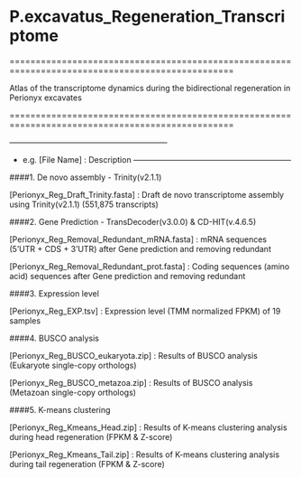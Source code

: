 # P.excavatus_Regeneration_Transcriptome

=================================================================================================

Atlas of the transcriptome dynamics during the bidirectional regeneration in Perionyx excavates

=================================================================================================

————————————————————
* e.g.
[File Name]
: Description
————————————————————


####1. De novo assembly - Trinity(v2.1.1)

[Perionyx_Reg_Draft_Trinity.fasta]
: Draft de novo transcriptome assembly using Trinity(v2.1.1) (551,875 transcripts)



####2. Gene Prediction - TransDecoder(v3.0.0) & CD-HIT(v.4.6.5)

[Perionyx_Reg_Removal_Redundant_mRNA.fasta]
: mRNA sequences (5’UTR + CDS + 3’UTR) after Gene prediction and removing redundant

[Perionyx_Reg_Removal_Redundant_prot.fasta]
: Coding sequences (amino acid) sequences after Gene prediction and removing redundant 


####3. Expression level

[Perionyx_Reg_EXP.tsv]
: Expression level (TMM normalized FPKM) of 19 samples



####4. BUSCO analysis

[Perionyx_Reg_BUSCO_eukaryota.zip]
: Results of BUSCO analysis (Eukaryote single-copy orthologs)

[Perionyx_Reg_BUSCO_metazoa.zip]
: Results of BUSCO analysis (Metazoan single-copy orthologs)



####5. K-means clustering

[Perionyx_Reg_Kmeans_Head.zip]
: Results of K-means clustering analysis during head regeneration (FPKM & Z-score)

[Perionyx_Reg_Kmeans_Tail.zip]
: Results of K-means clustering analysis during tail regeneration (FPKM & Z-score)





